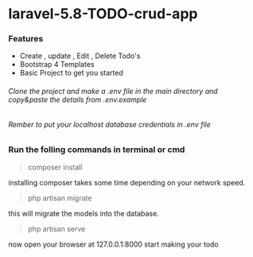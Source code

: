# laravel-5.8-TODO-crud-app

### Features

- Create , update , Edit , Delete Todo's
- Bootstrap 4 Templates
- Basic Project to get you started

###### Clone the project and make a .env file in the main directory and copy&paste the details from .env.example

###### Rember to put your localhost database credentials in .env file

### Run the folling commands in terminal or cmd
>composer install

installing composer takes some time depending on your network speed.

>php artisan migrate

this will migrate the models into the database.

>php artisan serve

now open your browser at 127.0.0.1:8000 start making your todo


